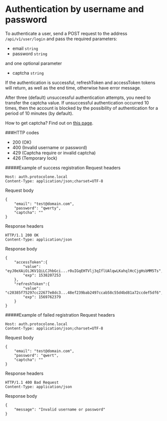 Authentication by username and password
=======================================

To authenticate a user, send a POST request to the address `/api/v1/user/login` and pass the 
required parameters:
- email `string`
- password `string`

and one optional parameter
- captcha `string`

If the authentication is successful, refreshToken and accessToken tokens will return, 
as well as the end time, otherwise have error message.

After three (default) unsuccessful authentication attempts, you need to transfer the 
captcha value. If unsuccessful authentication occurred 10 times, then the account is 
blocked by the possibility of authentication for a period of 10 minutes (by default).

How to get captcha? Find out on [this page](captcha.md).

###HTTP codes
- 200 (ОК)
- 400 (Invalid username or password)
- 429 (Captcha require or invalid captcha)
- 426 (Temporary lock)

#####Example of success registration
Request headers

    Host: auth.protocolone.local
    Content-Type: application/json;charset=UTF-8
    
Request body

    {
        "email": "test@domain.com", 
        "password": "qwerty", 
        "captcha": ""
    }
    
Response headers

    HTTP/1.1 200 OK
    Content-Type: application/json
    
Response body

    {
        "accessToken":{
            "value": "eyJ0eXAiOiJKV1QiLCJhbGci...r0uIGqEHTVlj3qIflUAlqwLKahqlHcCjgHsbMM5Ts",
            "exp": 1538207253
        },
        "refreshToken":{
            "value": "c20385f75297cc22677e8dc3...48ef239bab2497ccab58c55d4bd81a72ccdef5df6",
            "exp": 1569762379
        }
    }

#####Example of failed registration
Request headers

    Host: auth.protocolone.local
    Content-Type: application/json;charset=UTF-8
    
Request body

    {
        "email": "test@domain.com", 
        "password": "qwert", 
        "captcha": ""
    }
    
Response headers

    HTTP/1.1 400 Bad Request
    Content-Type: application/json
    
Response body

    {
        "message": "Invalid username or password"
    }

